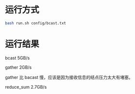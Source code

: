 # 运行方式

```sh
bash run.sh config/bcast.txt
```

# 运行结果

bcast 5GB/s

gather 2GB/s

gather 比 bacast 慢，应该是因为接收信息的结点压力太大有堵塞。

reduce_sum 2.7GB/s
